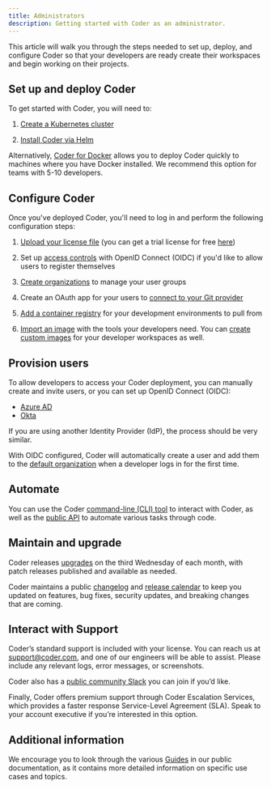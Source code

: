 ```yaml
---
title: Administrators
description: Getting started with Coder as an administrator.
---
```


This article will walk you through the steps needed to set up, deploy, and
configure Coder so that your developers are ready create their workspaces and
begin working on their projects.

## Set up and deploy Coder

To get started with Coder, you will need to:

1. [Create a Kubernetes cluster](../setup/kubernetes/index.md)

1. [Install Coder via Helm](../setup/installation.md)

Alternatively, [Coder for Docker](../setup/coder-for-docker/index.md) allows you
to deploy Coder quickly to machines where you have Docker installed. We
recommend this option for teams with 5-10 developers.

## Configure Coder

Once you've deployed Coder, you'll need to log in and perform the following
configuration steps:

1. [Upload your license file](../setup/configuration.md) (you can get a trial
   license for free [here](https://coder.com/trial))

1. Set up [access controls](../admin/access-control/index.md) with OpenID
   Connect (OIDC) if you'd like to allow users to register themselves

1. [Create organizations](../admin/organizations/index.md) to manage your user
   groups

1. Create an OAuth app for your users to
   [connect to your Git provider](../admin/git.md)

1. [Add a container registry](../admin/registries/index.md) for your development
   environments to pull from

1. [Import an image](../images/importing.md) with the tools your developers
   need. You can [create custom images](../images/writing.md) for your developer
   workspaces as well.

## Provision users

To allow developers to access your Coder deployment, you can manually create and
invite users, or you can set up OpenID Connect (OIDC):

- [Azure AD](../guides/admin/oidc-azuread.md)
- [Okta](../guides/admin/oidc-okta.md)

If you are using another Identity Provider (IdP), the process should be very
similar.

With OIDC configured, Coder will automatically create a user and add them to the
[default organization](../admin/organizations/index.md) when a developer logs in
for the first time.

## Automate

You can use the Coder [command-line (CLI) tool](../cli/index.md) to interact
with Coder, as well as the [public API](../guides/api.md) to automate various
tasks through code.

## Maintain and upgrade

Coder releases [upgrades](../setup/upgrade/index.md) on the third Wednesday of
each month, with patch releases published and available as needed.

Coder maintains a public [changelog](../changelog/index.md) and
[release calendar](https://coder.com/release-calendar.ical) to keep you updated
on features, bug fixes, security updates, and breaking changes that are coming.

## Interact with Support

Coder’s standard support is included with your license. You can reach us at
[support@coder.com](mailto:support@coder.com), and one of our engineers will be
able to assist. Please include any relevant logs, error messages, or
screenshots.

Coder also has a [public community Slack](https://cdr.co/join-community) you can
join if you’d like.

Finally, Coder offers premium support through Coder Escalation Services, which
provides a faster response Service-Level Agreement (SLA). Speak to your account
executive if you’re interested in this option.

## Additional information

We encourage you to look through the various [Guides](../guides/index.md) in our
public documentation, as it contains more detailed information on specific use
cases and topics.
